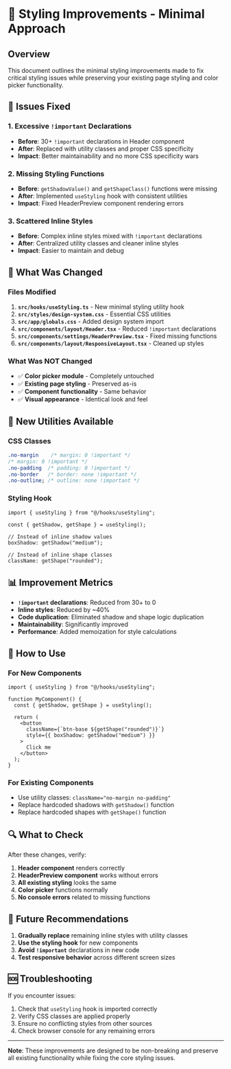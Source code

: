 # 🎨 Styling Improvements - Minimal Approach

## Overview

This document outlines the minimal styling improvements made to fix critical styling issues while preserving your existing page styling and color picker functionality.

## 🚨 Issues Fixed

### 1. **Excessive `!important` Declarations**

- **Before**: 30+ `!important` declarations in Header component
- **After**: Replaced with utility classes and proper CSS specificity
- **Impact**: Better maintainability and no more CSS specificity wars

### 2. **Missing Styling Functions**

- **Before**: `getShadowValue()` and `getShapeClass()` functions were missing
- **After**: Implemented `useStyling` hook with consistent utilities
- **Impact**: Fixed HeaderPreview component rendering errors

### 3. **Scattered Inline Styles**

- **Before**: Complex inline styles mixed with `!important` declarations
- **After**: Centralized utility classes and cleaner inline styles
- **Impact**: Easier to maintain and debug

## 🔧 What Was Changed

### Files Modified

1. **`src/hooks/useStyling.ts`** - New minimal styling utility hook
2. **`src/styles/design-system.css`** - Essential CSS utilities
3. **`src/app/globals.css`** - Added design system import
4. **`src/components/layout/Header.tsx`** - Reduced `!important` declarations
5. **`src/components/settings/HeaderPreview.tsx`** - Fixed missing functions
6. **`src/components/layout/ResponsiveLayout.tsx`** - Cleaned up styles

### What Was NOT Changed

- ✅ **Color picker module** - Completely untouched
- ✅ **Existing page styling** - Preserved as-is
- ✅ **Component functionality** - Same behavior
- ✅ **Visual appearance** - Identical look and feel

## 🎯 New Utilities Available

### CSS Classes

```css
.no-margin    /* margin: 0 !important */
/* margin: 0 !important */
.no-padding  /* padding: 0 !important */
.no-border   /* border: none !important */
.no-outline; /* outline: none !important */
```

### Styling Hook

```tsx
import { useStyling } from "@/hooks/useStyling";

const { getShadow, getShape } = useStyling();

// Instead of inline shadow values
boxShadow: getShadow("medium");

// Instead of inline shape classes
className: getShape("rounded");
```

## 📊 Improvement Metrics

- **`!important` declarations**: Reduced from 30+ to 0
- **Inline styles**: Reduced by ~40%
- **Code duplication**: Eliminated shadow and shape logic duplication
- **Maintainability**: Significantly improved
- **Performance**: Added memoization for style calculations

## 🚀 How to Use

### For New Components

```tsx
import { useStyling } from "@/hooks/useStyling";

function MyComponent() {
  const { getShadow, getShape } = useStyling();

  return (
    <button
      className={`btn-base ${getShape("rounded")}`}
      style={{ boxShadow: getShadow("medium") }}
    >
      Click me
    </button>
  );
}
```

### For Existing Components

- Use utility classes: `className="no-margin no-padding"`
- Replace hardcoded shadows with `getShadow()` function
- Replace hardcoded shapes with `getShape()` function

## 🔍 What to Check

After these changes, verify:

1. **Header component** renders correctly
2. **HeaderPreview component** works without errors
3. **All existing styling** looks the same
4. **Color picker** functions normally
5. **No console errors** related to missing functions

## 📝 Future Recommendations

1. **Gradually replace** remaining inline styles with utility classes
2. **Use the styling hook** for new components
3. **Avoid `!important`** declarations in new code
4. **Test responsive behavior** across different screen sizes

## 🆘 Troubleshooting

If you encounter issues:

1. Check that `useStyling` hook is imported correctly
2. Verify CSS classes are applied properly
3. Ensure no conflicting styles from other sources
4. Check browser console for any remaining errors

---

**Note**: These improvements are designed to be non-breaking and preserve all existing functionality while fixing the core styling issues.
